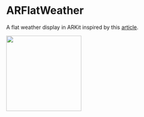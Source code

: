 # ARFlatWeather
A flat weather display in ARKit inspired by this [article](http://www.augment.com/blog/4-ways-augmented-reality-will-change-everyday-life/).

<img src="weather.gif" width="200">


